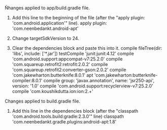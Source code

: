 Ñhanges applied to app/build.gradle file.

1) Add this line to the beginning of the file (after the "apply plugin: 'com.android.application'" line).
    apply plugin: 'com.neenbedankt.android-apt'

2) Change targetSdkVersion to 24.

3) Clear the dependencies block and paste this into it.
    compile fileTree(dir: 'libs', include: ['*.jar'])
    testCompile 'junit:junit:4.12'
    compile 'com.android.support:appcompat-v7:25.2.0'
    compile 'com.squareup.retrofit2:retrofit:2.0.2'
    compile 'com.squareup.retrofit2:converter-gson:2.0.2'
    compile 'com.jakewharton:butterknife:8.0.1'
    apt 'com.jakewharton:butterknife-compiler:8.0.1'
    compile group: 'javax.annotation', name: 'jsr250-api', version: '1.0'
    compile 'com.android.support:recyclerview-v7:25.2.0'
    compile 'com.koushikdutta.ion:ion:2.+'

Changes applied to build.gradle file.

1) Add this line in the dependencies block (after the "classpath 'com.android.tools.build:gradle:2.3.0'" line)
    classpath 'com.neenbedankt.gradle.plugins:android-apt:1.8'
    
